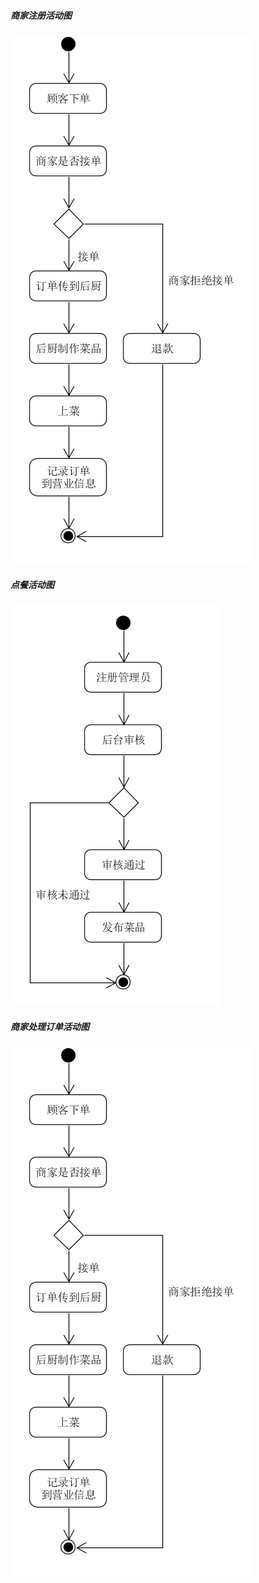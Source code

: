 ##### 商家注册活动图
![](UseCaseIMG/商家处理活动图.png)

##### 点餐活动图
![](UseCaseIMG/注册活动图.png)

##### 商家处理订单活动图
![](UseCaseIMG/商家处理活动图.png)
